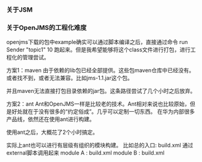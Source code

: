 ###   关于JSM

### 关于OpenJMS的工程化难度
openjms下载的包中example确实可以通过脚本编译之后，直接通过命令
run Sender "topic1" 10 跑起来。但是我希望能够将这个class文件进行打包，进行工程化的管理尝试。

方案1：maven
由于依赖的lib包已经全部提供。这些包maven仓库中已经没有。或者找不到，或者无法兼容。比如jms-1.1.jar这个包。

并且maven无法直接打包目录依赖的jar包。这条路径尝试了几个小时之后放弃。


方案2：ant
Ant和OpenJMS一样是比较老的技术。Ant相对来说也比较原始，但是好处就在于没有很多的“约定俗成”。几乎可以定制一切东西。
在华为内部很多产品线，依然还在使用ant进行构建。

使用ant之后，大概花了2个小时搞定。

实际上ant也可以进行有层级有组织的模块构建。
比如总的入口:
build.xml 通过external脚本调用起来
  module A : build.xml
  module B : build.xml
  


